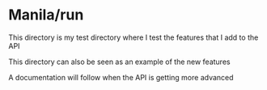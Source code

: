 # Manila/run

This directory is my test directory where I test the features that I add to the API

This directory can also be seen as an example of the new features

A documentation will follow when the API is getting more advanced
